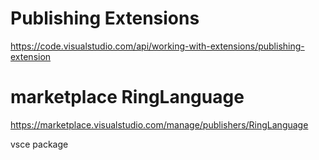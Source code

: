 
# Publishing Extensions

https://code.visualstudio.com/api/working-with-extensions/publishing-extension



# marketplace RingLanguage

https://marketplace.visualstudio.com/manage/publishers/RingLanguage


vsce package